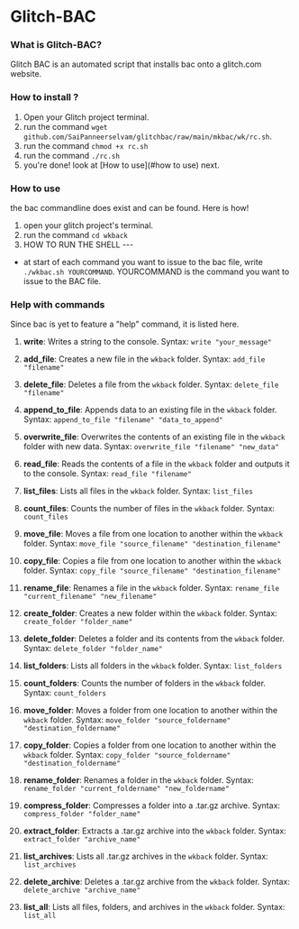 # Glitch-BAC
### What is Glitch-BAC?
Glitch BAC is an automated script that installs bac onto a glitch.com website.
### How to install ?
1. Open your Glitch project terminal.
2. run the command `wget github.com/SaiPanneerselvam/glitchbac/raw/main/mkbac/wk/rc.sh`.
3. run the command `chmod +x rc.sh`
4. run the command `./rc.sh`
5. you're done! look at [How to use](#how to use) next.

### How to use
the bac commandline does exist and can be found. Here is how!
1. open your glitch project's terminal.
2. run the command `cd wkback`
3. HOW TO RUN THE SHELL ---
- at start of each command you want to issue to the bac file, write `./wkbac.sh YOURCOMMAND`. YOURCOMMAND is the command you want to issue to the BAC file.
   
### Help with commands
Since bac is yet to feature a "help" command, it is listed here.
1. **write**: Writes a string to the console.
   Syntax: `write "your_message"`

2. **add_file**: Creates a new file in the `wkback` folder.
   Syntax: `add_file "filename"`

3. **delete_file**: Deletes a file from the `wkback` folder.
   Syntax: `delete_file "filename"`

4. **append_to_file**: Appends data to an existing file in the `wkback` folder.
   Syntax: `append_to_file "filename" "data_to_append"`

5. **overwrite_file**: Overwrites the contents of an existing file in the `wkback` folder with new data.
   Syntax: `overwrite_file "filename" "new_data"`

6. **read_file**: Reads the contents of a file in the `wkback` folder and outputs it to the console.
   Syntax: `read_file "filename"`

7. **list_files**: Lists all files in the `wkback` folder.
   Syntax: `list_files`

8. **count_files**: Counts the number of files in the `wkback` folder.
   Syntax: `count_files`

9. **move_file**: Moves a file from one location to another within the `wkback` folder.
   Syntax: `move_file "source_filename" "destination_filename"`

10. **copy_file**: Copies a file from one location to another within the `wkback` folder.
    Syntax: `copy_file "source_filename" "destination_filename"`

11. **rename_file**: Renames a file in the `wkback` folder.
    Syntax: `rename_file "current_filename" "new_filename"`

12. **create_folder**: Creates a new folder within the `wkback` folder.
    Syntax: `create_folder "folder_name"`

13. **delete_folder**: Deletes a folder and its contents from the `wkback` folder.
    Syntax: `delete_folder "folder_name"`

14. **list_folders**: Lists all folders in the `wkback` folder.
    Syntax: `list_folders`

15. **count_folders**: Counts the number of folders in the `wkback` folder.
    Syntax: `count_folders`

16. **move_folder**: Moves a folder from one location to another within the `wkback` folder.
    Syntax: `move_folder "source_foldername" "destination_foldername"`

17. **copy_folder**: Copies a folder from one location to another within the `wkback` folder.
    Syntax: `copy_folder "source_foldername" "destination_foldername"`

18. **rename_folder**: Renames a folder in the `wkback` folder.
    Syntax: `rename_folder "current_foldername" "new_foldername"`

19. **compress_folder**: Compresses a folder into a .tar.gz archive.
    Syntax: `compress_folder "folder_name"`

20. **extract_folder**: Extracts a .tar.gz archive into the `wkback` folder.
    Syntax: `extract_folder "archive_name"`

21. **list_archives**: Lists all .tar.gz archives in the `wkback` folder.
    Syntax: `list_archives`

22. **delete_archive**: Deletes a .tar.gz archive from the `wkback` folder.
    Syntax: `delete_archive "archive_name"`

23. **list_all**: Lists all files, folders, and archives in the `wkback` folder.
    Syntax: `list_all`
